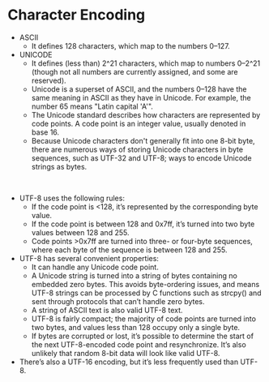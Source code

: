 Character Encoding
==================

- ASCII
    - It defines 128 characters, which map to the numbers 0–127.
- UNICODE
    - It defines (less than) 2^21 characters, which map to numbers 0–2^21 (though not all numbers are currently assigned, and some are reserved).
    - Unicode is a superset of ASCII, and the numbers 0–128 have the same meaning in ASCII as they have in Unicode. For example, the number 65 means "Latin capital 'A'".
    - The Unicode standard describes how characters are represented by code points. A code point is an integer value, usually denoted in base 16.
    - Because Unicode characters don't generally fit into one 8-bit byte, there are numerous ways of storing Unicode characters in byte sequences, such as UTF-32 and UTF-8; ways to encode Unicode strings as bytes.

<br>

- UTF-8 uses the following rules:
    - If the code point is <128, it’s represented by the corresponding byte value.
    - If the code point is between 128 and 0x7ff, it’s turned into two byte values between 128 and 255.
    - Code points >0x7ff are turned into three- or four-byte sequences, where each byte of the sequence is between 128 and 255.
- UTF-8 has several convenient properties:
    - It can handle any Unicode code point.
    - A Unicode string is turned into a string of bytes containing no embedded zero bytes. This avoids byte-ordering issues, and means UTF-8 strings can be processed by C functions such as strcpy() and sent through protocols that can’t handle zero bytes.
    - A string of ASCII text is also valid UTF-8 text.
    - UTF-8 is fairly compact; the majority of code points are turned into two bytes, and values less than 128 occupy only a single byte.
    - If bytes are corrupted or lost, it’s possible to determine the start of the next UTF-8-encoded code point and resynchronize. It’s also unlikely that random 8-bit data will look like valid UTF-8.
- There’s also a UTF-16 encoding, but it’s less frequently used than UTF-8.
